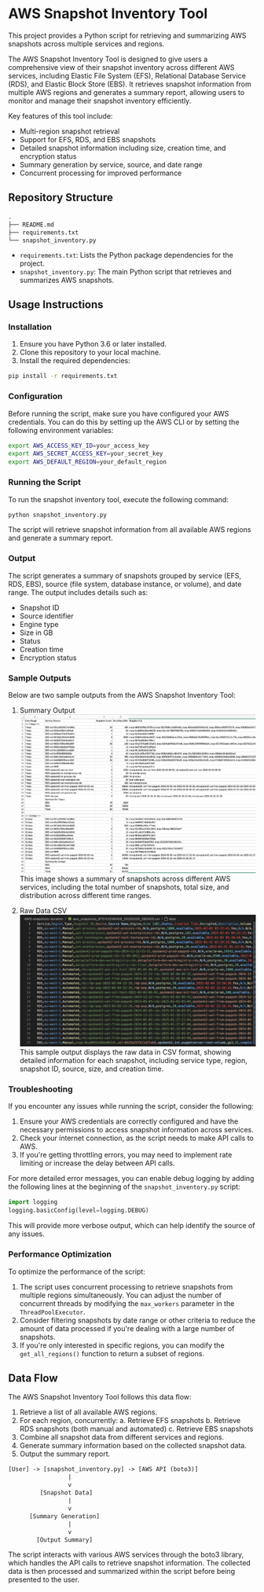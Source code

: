 # AWS Snapshot Inventory Tool

This project provides a Python script for retrieving and summarizing AWS snapshots across multiple services and regions.

The AWS Snapshot Inventory Tool is designed to give users a comprehensive view of their snapshot inventory across different AWS services, including Elastic File System (EFS), Relational Database Service (RDS), and Elastic Block Store (EBS). It retrieves snapshot information from multiple AWS regions and generates a summary report, allowing users to monitor and manage their snapshot inventory efficiently.

Key features of this tool include:
- Multi-region snapshot retrieval
- Support for EFS, RDS, and EBS snapshots
- Detailed snapshot information including size, creation time, and encryption status
- Summary generation by service, source, and date range
- Concurrent processing for improved performance

## Repository Structure

```
.
├── README.md
├── requirements.txt
└── snapshot_inventory.py
```

- `requirements.txt`: Lists the Python package dependencies for the project.
- `snapshot_inventory.py`: The main Python script that retrieves and summarizes AWS snapshots.

## Usage Instructions

### Installation

1. Ensure you have Python 3.6 or later installed.
2. Clone this repository to your local machine.
3. Install the required dependencies:

```bash
pip install -r requirements.txt
```

### Configuration

Before running the script, make sure you have configured your AWS credentials. You can do this by setting up the AWS CLI or by setting the following environment variables:

```bash
export AWS_ACCESS_KEY_ID=your_access_key
export AWS_SECRET_ACCESS_KEY=your_secret_key
export AWS_DEFAULT_REGION=your_default_region
```

### Running the Script

To run the snapshot inventory tool, execute the following command:

```bash
python snapshot_inventory.py
```

The script will retrieve snapshot information from all available AWS regions and generate a summary report.

### Output

The script generates a summary of snapshots grouped by service (EFS, RDS, EBS), source (file system, database instance, or volume), and date range. The output includes details such as:

- Snapshot ID
- Source identifier
- Engine type
- Size in GB
- Status
- Creation time
- Encryption status

### Sample Outputs

Below are two sample outputs from the AWS Snapshot Inventory Tool:

1. Summary Output
![Summary Output](summary_output.png)
This image shows a summary of snapshots across different AWS services, including the total number of snapshots, total size, and distribution across different time ranges.

2. Raw Data CSV
![Raw Data CSV](raw_data_csv.png)
This sample output displays the raw data in CSV format, showing detailed information for each snapshot, including service type, region, snapshot ID, source, size, and creation time.

### Troubleshooting

If you encounter any issues while running the script, consider the following:

1. Ensure your AWS credentials are correctly configured and have the necessary permissions to access snapshot information across services.
2. Check your internet connection, as the script needs to make API calls to AWS.
3. If you're getting throttling errors, you may need to implement rate limiting or increase the delay between API calls.

For more detailed error messages, you can enable debug logging by adding the following lines at the beginning of the `snapshot_inventory.py` script:

```python
import logging
logging.basicConfig(level=logging.DEBUG)
```

This will provide more verbose output, which can help identify the source of any issues.

### Performance Optimization

To optimize the performance of the script:

1. The script uses concurrent processing to retrieve snapshots from multiple regions simultaneously. You can adjust the number of concurrent threads by modifying the `max_workers` parameter in the `ThreadPoolExecutor`.
2. Consider filtering snapshots by date range or other criteria to reduce the amount of data processed if you're dealing with a large number of snapshots.
3. If you're only interested in specific regions, you can modify the `get_all_regions()` function to return a subset of regions.

## Data Flow

The AWS Snapshot Inventory Tool follows this data flow:

1. Retrieve a list of all available AWS regions.
2. For each region, concurrently:
   a. Retrieve EFS snapshots
   b. Retrieve RDS snapshots (both manual and automated)
   c. Retrieve EBS snapshots
3. Combine all snapshot data from different services and regions.
4. Generate summary information based on the collected snapshot data.
5. Output the summary report.

```
[User] -> [snapshot_inventory.py] -> [AWS API (boto3)]
                 |
                 v
         [Snapshot Data]
                 |
                 v
      [Summary Generation]
                 |
                 v
        [Output Summary]
```

The script interacts with various AWS services through the boto3 library, which handles the API calls to retrieve snapshot information. The collected data is then processed and summarized within the script before being presented to the user.